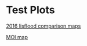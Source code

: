 # Test Plots

[2016 lisflood comparison maps](plots/panels/TEST_COMBO_MAP.html)

[MOI map](plots/moi_map_max_depth_204_277_after_offset_full.out.html)
